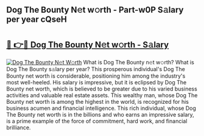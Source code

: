 ## Dog The Bounty N𝚎t w𝚘rth - Part-w0P S𝚊lary per year cQseH

# <h2><a href="http://gc1jyg.nevu.top/?p=Dog+The+Bounty">🔗 👉🔴 Dog The Bounty N𝚎t w𝚘rth - S𝚊lary</a></h2>

[![Dog The Bounty N𝚎t W𝚘rth](https://i.imgur.com/Oavwk0R.jpeg)](http://gc1jyg.nevu.top/?p=Dog+The+Bounty)
What is Dog The Bounty n𝚎t w𝚘rth? What is Dog The Bounty s𝚊lary per year?
This prosperous individual's Dog The Bounty net worth is considerable, positioning him among the industry's most well-heeled. His salary is impressive, but it is eclipsed by Dog The Bounty net worth, which is believed to be greater due to his varied business activities and valuable real estate assets. This wealthy man, whose Dog The Bounty net worth is among the highest in the world, is recognized for his business acumen and financial intelligence. This rich individual, whose Dog The Bounty net worth is in the billions and who earns an impressive salary, is a prime example of the force of commitment, hard work, and financial brilliance.
